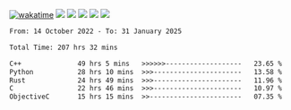 [![wakatime](https://wakatime.com/badge/user/368879df-dc38-4b1a-86c4-8a2054a0e074.svg)](https://wakatime.com/@368879df-dc38-4b1a-86c4-8a2054a0e074)
<img src="https://img.shields.io/badge/Windows-0078D6?style=flat&logo=Windows&logoColor=white">
<img src="https://img.shields.io/badge/IntelliJ_IDEA-000000.svg?style=flat&logo=IntelliJ-IDEA&logoColor=white">
<img src="https://img.shields.io/badge/CLion-000000.svg?style=flat&logo=CLion&logoColor=white">
<img src="https://img.shields.io/badge/Visual_Studio_Code-007ACC?style=flat&logo=Visual-Studio-Code&logoColor=white">
<img src="https://img.shields.io/badge/Discord-5865F2?label=kano42&style=flat&logo=discord&logoColor=white">
<br>


<!--START_SECTION:waka-->

```txt
From: 14 October 2022 - To: 31 January 2025

Total Time: 207 hrs 32 mins

C++              49 hrs 5 mins   >>>>>>-------------------   23.65 %
Python           28 hrs 10 mins  >>>----------------------   13.58 %
Rust             24 hrs 49 mins  >>>----------------------   11.96 %
C                22 hrs 46 mins  >>>----------------------   10.97 %
ObjectiveC       15 hrs 15 mins  >>-----------------------   07.35 %
```

<!--END_SECTION:waka-->
